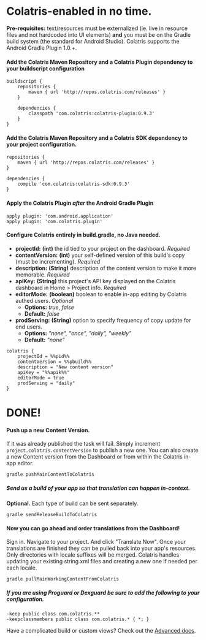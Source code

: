 # Colatris-enabled in no time.

**Pre-requisites:** text/resources must be externalized (ie. live in resource files and not hardcoded into UI elements) **and** you must be on the Gradle build system (the standard for Android Studio).  Colatris supports the Android Gradle Plugin 1.0.+.

#### Add the Colatris Maven Repository and a Colatris Plugin dependency to your buildscript configuration

```
buildscript {
    repositories {
        maven { url 'http://repos.colatris.com/releases' }
    }
    
    dependencies {
        classpath 'com.colatris:colatris-plugin:0.9.3'
    }    
}
```

#### Add the Colatris Maven Repository and a Colatris SDK dependency to your project configuration.

```
repositories {
    maven { url 'http://repos.colatris.com/releases' }
}

dependencies {
    compile 'com.colatris:colatris-sdk:0.9.3' 
}
```

#### Apply the Colatris Plugin *after* the Android Gradle Plugin

```
apply plugin: 'com.android.application'
apply plugin: 'com.colatris.plugin'
```

####  Configure Colatris entirely in build.gradle, no Java needed.

* **projectId:** **(int)** the id tied to your project on the dashboard. *Required*
* **contentVersion:** **(int)** your self-defined version of this build's copy (must be incrementing). *Required*
* **description:** **(String)** description of the content version to make it more memorable. *Required*
* **apiKey:** **(String)** this project's API key displayed on the Colatris dashboard in Home > Project info. *Required*
* **editorMode:** **(boolean)** boolean to enable in-app editing by Colatris authed users. *Optional*
	* **Options:** *true*, *false*
	* **Default:** *false*
* **prodServing:** **(String)** option to specify frequency of copy update for end users. 
	* **Options:** *"none", "once", "daily", "weekly"*
	* **Default:** *"none"*


```
colatris {
    projectId = %%pid%%
    contentVersion = %%pbuild%%
    description = "New content version"
    apiKey = "%%apik%%"
    editorMode = true
    prodServing = "daily"
}
```

# DONE!

####  Push up a new Content Version.  

If it was already published the task will fail.  Simply increment `project.colatris.contentVersion` to publish a new one. You can also create a new Content version from the Dashboard or from within the Colatris in-app editor.

```
gradle pushMainContentToColatris
```

##### Send us a build of your app so that translation can happen in-context.  

**Optional.** Each type of build can be sent separately.

```
gradle sendReleaseBuildToColatris
```

####  Now you can go ahead and order translations from the Dashboard! 


Sign in. Navigate to your project. And click "Translate Now". Once your translations are finished they can be pulled back into your app's resources.  Only directories with locale suffixes will be merged.  Colatris handles updating your existing string xml files and creating a new one if needed per each locale.

```
gradle pullMainWorkingContentFromColatris
```

#####  If you are using Proguard or Dexguard be **sure** to add the following to your configuration.
    
```
-keep public class com.colatris.**
-keepclassmembers public class com.colatris.* { *; }
```


Have a complicated build or custom views?  Check out the [Advanced docs]('/#/colatris/docs/03_Android/02_Advanced').

